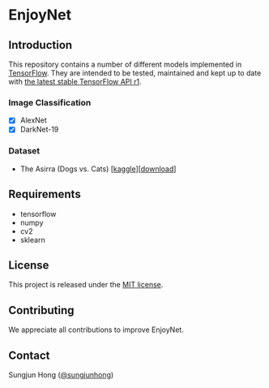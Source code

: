 # EnjoyNet

## Introduction
This repository contains a number of different models implemented in [TensorFlow](http://tensorflow.org). They are intended to be tested, maintained and kept up to date with [the latest stable TensorFlow API r1](https://tensorflow.org/versions/r1.14/api_docs/python/tf).

### Image Classification
- [x] AlexNet
- [x] DarkNet-19
<!--

### Object Detection
- [ ] YOLOv2
-->

### Dataset
- The Asirra (Dogs vs. Cats) [[kaggle](https://www.kaggle.com/c/dogs-vs-cats)][[download](https://drive.google.com/file/d/1xA-9m2j75ZUecmB55ko61K3KTFjFvS1Q/view?usp=sharing)]

## Requirements

- tensorflow
- numpy
- cv2
- sklearn

## License

This project is released under the [MIT license](LICENSE).

## Contributing

We appreciate all contributions to improve EnjoyNet.

## Contact

Sungjun Hong ([@sungjunhong](http://github.com/sungjunhong))
